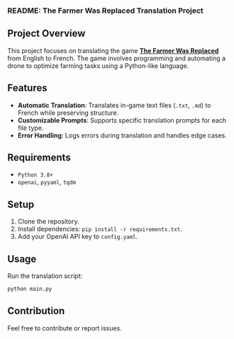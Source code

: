 ### README: The Farmer Was Replaced Translation Project

## Project Overview
This project focuses on translating the game **[The Farmer Was Replaced](https://store.steampowered.com/app/2060160/The_Farmer_Was_Replaced/)** from English to French. The game involves programming and automating a drone to optimize farming tasks using a Python-like language.

## Features
- **Automatic Translation**: Translates in-game text files (`.txt`, `.md`) to French while preserving structure.
- **Customizable Prompts**: Supports specific translation prompts for each file type.
- **Error Handling**: Logs errors during translation and handles edge cases.

## Requirements
- `Python 3.8+`
- `openai`, `pyyaml`, `tqdm`

## Setup
1. Clone the repository.
2. Install dependencies: `pip install -r requirements.txt`.
3. Add your OpenAI API key to `config.yaml`.

## Usage
Run the translation script:
```bash
python main.py
```

## Contribution
Feel free to contribute or report issues.